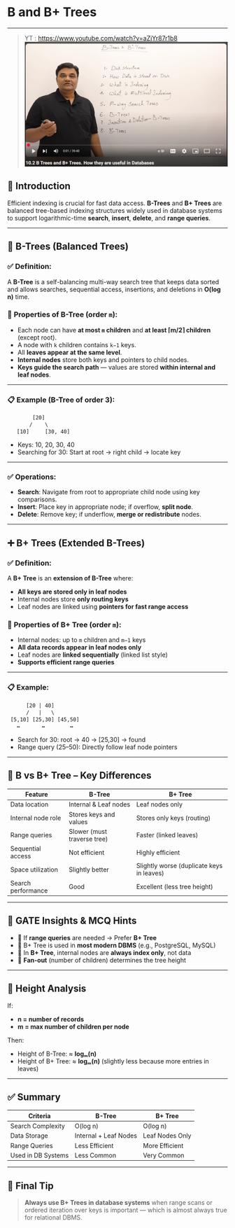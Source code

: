 
# **B and B+ Trees**

---


> YT : https://www.youtube.com/watch?v=aZjYr87r1b8 
> ![alt text](image-197.png)


## 🧠 **Introduction**

Efficient indexing is crucial for fast data access. **B-Trees** and **B+ Trees** are balanced tree-based indexing structures widely used in database systems to support logarithmic-time **search**, **insert**, **delete**, and **range queries**.

---

## 🌳 **B-Trees (Balanced Trees)**

### ✅ **Definition:**

A **B-Tree** is a self-balancing multi-way search tree that keeps data sorted and allows searches, sequential access, insertions, and deletions in **O(log n)** time.

### 🔹 **Properties of B-Tree (order `m`)**:

* Each node can have **at most `m` children** and **at least ⌈m/2⌉ children** (except root).
* A node with `k` children contains `k−1` keys.
* All **leaves appear at the same level**.
* **Internal nodes** store both keys and pointers to child nodes.
* **Keys guide the search path** — values are stored **within internal and leaf nodes**.

---

### 📋 **Example (B-Tree of order 3):**

```
        [20]
       /    \
   [10]     [30, 40]
```

* Keys: 10, 20, 30, 40
* Searching for 30: Start at root → right child → locate key

---

### ✅ **Operations:**

* **Search**: Navigate from root to appropriate child node using key comparisons.
* **Insert**: Place key in appropriate node; if overflow, **split node**.
* **Delete**: Remove key; if underflow, **merge or redistribute** nodes.

---

## ➕ **B+ Trees (Extended B-Trees)**

### ✅ **Definition:**

A **B+ Tree** is an **extension of B-Tree** where:

* **All keys are stored only in leaf nodes**
* Internal nodes store **only routing keys**
* Leaf nodes are linked using **pointers for fast range access**

### 🔹 **Properties of B+ Tree (order `m`)**:

* Internal nodes: up to `m` children and `m−1` keys
* **All data records appear in leaf nodes only**
* Leaf nodes are **linked sequentially** (linked list style)
* **Supports efficient range queries**

---

### 📋 **Example:**

```
      [20 | 40]
      /   |   \
 [5,10] [25,30] [45,50]
   ↔       ↔        ↔
```

* Search for 30: root → 40 → \[25,30] → found
* Range query (25–50): Directly follow leaf node pointers

---

## 🔁 **B vs B+ Tree – Key Differences**

| Feature            | B-Tree                      | B+ Tree                                   |
| ------------------ | --------------------------- | ----------------------------------------- |
| Data location      | Internal & Leaf nodes       | Leaf nodes only                           |
| Internal node role | Stores keys and values      | Stores only keys (routing)                |
| Range queries      | Slower (must traverse tree) | Faster (linked leaves)                    |
| Sequential access  | Not efficient               | Highly efficient                          |
| Space utilization  | Slightly better             | Slightly worse (duplicate keys in leaves) |
| Search performance | Good                        | Excellent (less tree height)              |

---

## 🧪 **GATE Insights & MCQ Hints**

* 🔹 If **range queries** are needed → Prefer **B+ Tree**
* 🔹 B+ Tree is used in **most modern DBMS** (e.g., PostgreSQL, MySQL)
* 🔹 In **B+ Tree**, internal nodes are **always index only**, not data
* 🔹 **Fan-out** (number of children) determines the tree height

---

## 📐 **Height Analysis**

If:

* **n = number of records**
* **m = max number of children per node**

Then:

* Height of B-Tree: ≈ **logₘ(n)**
* Height of B+ Tree: ≈ **logₘ(n)** (slightly less because more entries in leaves)

---

## ✅ Summary

| Criteria           | B-Tree                | B+ Tree         |
| ------------------ | --------------------- | --------------- |
| Search Complexity  | O(log n)              | O(log n)        |
| Data Storage       | Internal + Leaf Nodes | Leaf Nodes Only |
| Range Queries      | Less Efficient        | More Efficient  |
| Used in DB Systems | Less Common           | Very Common     |

---

## 🧠 Final Tip

> **Always use B+ Trees in database systems** when range scans or ordered iteration over keys is important — which is almost always true for relational DBMS.


